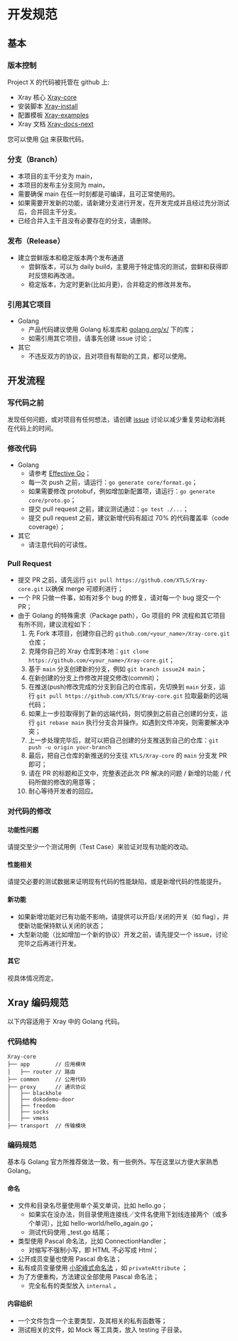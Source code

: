 # 开发规范

## 基本

### 版本控制

Project X 的代码被托管在 github 上:

- Xray 核心 [Xray-core](https://github.com/XTLS/Xray-core)
- 安装脚本 [Xray-install](https://github.com/XTLS/Xray-install)
- 配置模板 [Xray-examples](https://github.com/XTLS/Xray-examples)
- Xray 文档 [Xray-docs-next](https://github.com/XTLS/Xray-docs-next)

您可以使用 [Git](https://git-scm.com/) 来获取代码。

### 分支（Branch）

- 本项目的主干分支为 main，
- 本项目的发布主分支同为 main，
- 需要确保 main 在任一时刻都是可编译，且可正常使用的。
- 如果需要开发新的功能，请新建分支进行开发，在开发完成并且经过充分测试后，合并回主干分支。
- 已经合并入主干且没有必要存在的分支，请删除。

### 发布（Release）

<Badge text="WIP" type="warning"/>

- 建立尝鲜版本和稳定版本两个发布通道
  - 尝鲜版本，可以为 daily build，主要用于特定情况的测试，尝鲜和获得即时反馈和再改进。
  - 稳定版本，为定时更新(比如月更)，合并稳定的修改并发布。

### 引用其它项目

- Golang
  - 产品代码建议使用 Golang 标准库和 [golang.org/x/](https://pkg.go.dev/search?limit=25&m=package&q=golang.org%2Fx) 下的库；
  - 如需引用其它项目，请事先创建 issue 讨论；
- 其它
  - 不违反双方的协议，且对项目有帮助的工具，都可以使用。

## 开发流程

### 写代码之前

发现任何问题，或对项目有任何想法，请创建 [issue](https://github.com/XTLS/Xray-core/issues) 讨论以减少重复劳动和消耗在代码上的时间。

### 修改代码

- Golang
  - 请参考 [Effective Go](https://golang.org/doc/effective_go.html)；
  - 每一次 push 之前，请运行：`go generate core/format.go`；
  - 如果需要修改 protobuf，例如增加新配置项，请运行：`go generate core/proto.go`；
  - 提交 pull request 之前，建议测试通过：`go test ./...`；
  - 提交 pull request 之前，建议新增代码有超过 70% 的代码覆盖率（code coverage）；
- 其它
  - 请注意代码的可读性。

### Pull Request

- 提交 PR 之前，请先运行 `git pull https://github.com/XTLS/Xray-core.git` 以确保 merge 可顺利进行；
- 一个 PR 只做一件事，如有对多个 bug 的修复，请对每一个 bug 提交一个 PR；
- 由于 Golang 的特殊需求（Package path），Go 项目的 PR 流程和其它项目有所不同，建议流程如下：
  1. 先 Fork 本项目，创建你自己的 `github.com/<your_name>/Xray-core.git` 仓库；
  2. 克隆你自己的 Xray 仓库到本地：`git clone https://github.com/<your_name>/Xray-core.git`；
  3. 基于 `main` 分支创建新的分支，例如 `git branch issue24 main`；
  4. 在新创建的分支上作修改并提交修改(commit)；
  5. 在推送(push)修改完成的分支到自己的仓库前，先切换到 `main` 分支，运行 `git pull https://github.com/XTLS/Xray-core.git` 拉取最新的远端代码；
  6. 如果上一步拉取得到了新的远端代码，则切换到之前自己创建的分支，运行 `git rebase main` 执行分支合并操作。如遇到文件冲突，则需要解决冲突；
  7. 上一步处理完毕后，就可以把自己创建的分支推送到自己的仓库：`git push -u origin your-branch`
  8. 最后，把自己仓库的新推送的分支往 `XTLS/Xray-core` 的 `main` 分支发 PR 即可；
  9. 请在 PR 的标题和正文中，完整表述此次 PR 解决的问题 / 新增的功能 / 代码所做的修改的用意等；
  10. 耐心等待开发者的回应。

### 对代码的修改

#### 功能性问题

请提交至少一个测试用例（Test Case）来验证对现有功能的改动。

#### 性能相关

请提交必要的测试数据来证明现有代码的性能缺陷，或是新增代码的性能提升。

#### 新功能

- 如果新增功能对已有功能不影响，请提供可以开启/关闭的开关（如 flag），并使新功能保持默认关闭的状态；
- 大型新功能（比如增加一个新的协议）开发之前，请先提交一个 issue，讨论完毕之后再进行开发。

#### 其它

视具体情况而定。

## Xray 编码规范

以下内容适用于 Xray 中的 Golang 代码。

### 代码结构

```
Xray-core
├── app        // 应用模块
│   ├── router // 路由
├── common     // 公用代码
├── proxy      // 通讯协议
│   ├── blackhole
│   ├── dokodemo-door
│   ├── freedom
│   ├── socks
│   ├── vmess
├── transport  // 传输模块
```

### 编码规范

基本与 Golang 官方所推荐做法一致，有一些例外。写在这里以方便大家熟悉 Golang。

#### 命名

- 文件和目录名尽量使用单个英文单词，比如 hello.go；
  - 如果实在没办法，则目录使用连接线／文件名使用下划线连接两个（或多个单词），比如 hello-world/hello_again.go；
  - 测试代码使用 \_test.go 结尾；
- 类型使用 Pascal 命名法，比如 ConnectionHandler；
  - 对缩写不强制小写，即 HTML 不必写成 Html；
- 公开成员变量也使用 Pascal 命名法；
- 私有成员变量使用 [小驼峰式命名法](https://zh.wikipedia.org/wiki/%E9%A7%9D%E5%B3%B0%E5%BC%8F%E5%A4%A7%E5%B0%8F%E5%AF%AB) ，如 `privateAttribute` ；
- 为了方便重构，方法建议全部使用 Pascal 命名法；
  - 完全私有的类型放入 `internal` 。

#### 内容组织

- 一个文件包含一个主要类型，及其相关的私有函数等；
- 测试相关的文件，如 Mock 等工具类，放入 testing 子目录。
